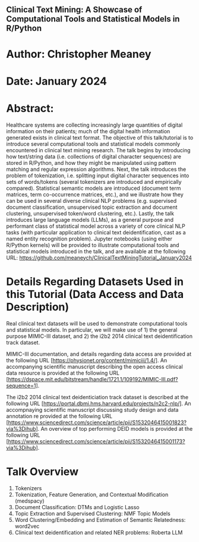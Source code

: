 ## Clinical Text Mining: A Showcase of Computational Tools and Statistical Models in R/Python

# Author: Christopher Meaney

# Date: January 2024

# Abstract:

Healthcare systems are collecting increasingly large quantities of digital information on their patients; much of the digital health information generated exists in clinical text format. The objective of this talk/tutorial is to introduce several computational tools and statistical models commonly encountered in clinical text mining research. The talk begins by introducing how text/string data (i.e. collections of digital character sequences) are stored in R/Python, and how they might be manipulated using pattern matching and regular expression algorithms. Next, the talk introduces the problem of tokenization, i.e. splitting input digital character sequences into sets of words/tokens (several tokenizers are introduced and empirically compared). Statistical semantic models are introduced (document term matrices, term co-occurrence matrices, etc.), and we illustrate how they can be used in several diverse clinical NLP problems (e.g. supervised document classification, unsupervised topic extraction and document clustering, unsupervised token/word clustering, etc.). Lastly, the talk introduces large language models (LLMs), as a general purpose and performant class of statistical model across a variety of core clinical NLP tasks (with particular application to clinical text deidentification, cast as a named entity recognition problem). Jupyter notebooks (using either R/Python kernels) will be provided to illustrate computational tools and statistical models introduced in the talk, and are available at the following URL: https://github.com/meaneych/ClinicalTextMiningTutorial_January2024

# Details Regarding Datasets Used in this Tutorial (Data Access and Data Description)

Real clinical text datasets will be used to demonstrate computational tools and statistical models. In particular, we will make use of 1) the general purpose MIMIC-III dataset, and 2) the i2b2 2014 clinical text deidentification track dataset.

MIMIC-III documentation, and details regarding data access are provided at the following URL [https://physionet.org/content/mimiciii/1.4/]. An accompanying scientific manuscript describing the open access clinical data resource is provided at the following URL [https://dspace.mit.edu/bitstream/handle/1721.1/109192/MIMIC-III.pdf?sequence=1]. 

The i2b2 2014 clinical text deidenticiation track dataset is described at the following URL [https://portal.dbmi.hms.harvard.edu/projects/n2c2-nlp/]. An accompnaying scientific manuscript discussing study design and data annotation re provided at the following URL [https://www.sciencedirect.com/science/article/pii/S1532046415001823?via%3Dihub]. An overview of top performing DEID models is provided at the following URL [https://www.sciencedirect.com/science/article/pii/S1532046415001173?via%3Dihub].

# Talk Overview

1. Tokenizers
2. Tokenization, Feature Generation, and Contextual Modification (medspacy)
3. Document Classification: DTMs and Logistic Lasso
4. Topic Extraction and Supervised Clustering: NMF Topic Models
5. Word Clustering/Embedding and Estimation of Semantic Relatedness: word2vec
6. Clinical text deidentification and related NER problems: Roberta LLM 


